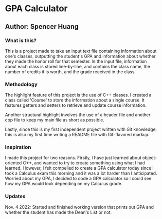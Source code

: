 # GPA Calculator
## Author: Spencer Huang

### What is this?
This is a project made to take an input text file containing
information about one's classes, outputting the student's GPA
and information about whether they made the honor roll for that
semester. In the input file, information about each class is
stored line-by-line, and contains the class name, the number
of credits it is worth, and the grade received in the class.

### Methodology
The highlight feature of this project is the use of C++ classes.
I created a class called 'Course' to store the information about
a single course. It features getters and setters to retrieve 
and update course information. 

Another structural highlight involves the use of a header file
and another cpp file to keep my main file as short as possible.

Lastly, since this is my first independent project written with
Git knowledge, this is also my first time writing a README file
with Git-flavored markup.

### Inspiration
I made this project for two reasons. Firstly, I have just learned
about object-oriented C++, and wanted to try to create something
using what I had learned. However, I felt compelled to create a
GPA calculator today since I took a Calculus exam this morning
and it was a lot harder than I anticipated. Worried about my
GPA, I decided to code a GPA calculator so I could see how my
GPA would look depending on my Calculus grade.

### Updates
Nov. 4 2022: Started and finished working version that prints out
    GPA and whether the student has made the Dean's List or not.
